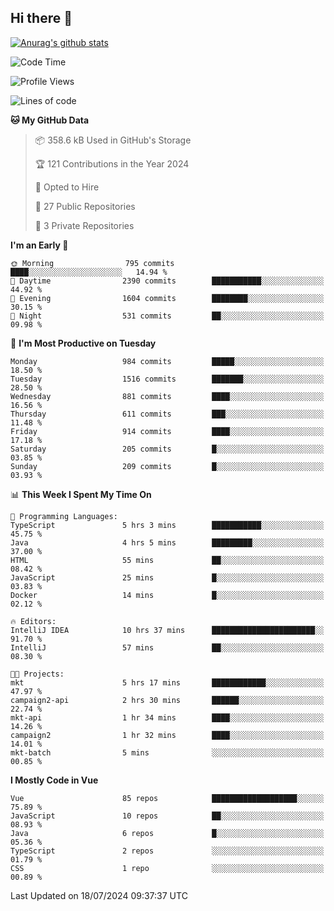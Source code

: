 ## Hi there 👋

[![Anurag's github stats](https://github-readme-stats.vercel.app/api?username=Songwonseok)](https://github.com/anuraghazra/github-readme-stats)



<!--START_SECTION:waka-->
![Code Time](http://img.shields.io/badge/Code%20Time-2%2C926%20hrs%2037%20mins-blue)

![Profile Views](http://img.shields.io/badge/Profile%20Views-0-blue)

![Lines of code](https://img.shields.io/badge/From%20Hello%20World%20I%27ve%20Written-34.8%20million%20lines%20of%20code-blue)

**🐱 My GitHub Data** 

> 📦 358.6 kB Used in GitHub's Storage 
 > 
> 🏆 121 Contributions in the Year 2024
 > 
> 💼 Opted to Hire
 > 
> 📜 27 Public Repositories 
 > 
> 🔑 3 Private Repositories 
 > 
**I'm an Early 🐤** 

```text
🌞 Morning                795 commits         ████░░░░░░░░░░░░░░░░░░░░░   14.94 % 
🌆 Daytime                2390 commits        ███████████░░░░░░░░░░░░░░   44.92 % 
🌃 Evening                1604 commits        ████████░░░░░░░░░░░░░░░░░   30.15 % 
🌙 Night                  531 commits         ██░░░░░░░░░░░░░░░░░░░░░░░   09.98 % 
```
📅 **I'm Most Productive on Tuesday** 

```text
Monday                   984 commits         █████░░░░░░░░░░░░░░░░░░░░   18.50 % 
Tuesday                  1516 commits        ███████░░░░░░░░░░░░░░░░░░   28.50 % 
Wednesday                881 commits         ████░░░░░░░░░░░░░░░░░░░░░   16.56 % 
Thursday                 611 commits         ███░░░░░░░░░░░░░░░░░░░░░░   11.48 % 
Friday                   914 commits         ████░░░░░░░░░░░░░░░░░░░░░   17.18 % 
Saturday                 205 commits         █░░░░░░░░░░░░░░░░░░░░░░░░   03.85 % 
Sunday                   209 commits         █░░░░░░░░░░░░░░░░░░░░░░░░   03.93 % 
```


📊 **This Week I Spent My Time On** 

```text
💬 Programming Languages: 
TypeScript               5 hrs 3 mins        ███████████░░░░░░░░░░░░░░   45.75 % 
Java                     4 hrs 5 mins        █████████░░░░░░░░░░░░░░░░   37.00 % 
HTML                     55 mins             ██░░░░░░░░░░░░░░░░░░░░░░░   08.42 % 
JavaScript               25 mins             █░░░░░░░░░░░░░░░░░░░░░░░░   03.83 % 
Docker                   14 mins             █░░░░░░░░░░░░░░░░░░░░░░░░   02.12 % 

🔥 Editors: 
IntelliJ IDEA            10 hrs 37 mins      ███████████████████████░░   91.70 % 
IntelliJ                 57 mins             ██░░░░░░░░░░░░░░░░░░░░░░░   08.30 % 

🐱‍💻 Projects: 
mkt                      5 hrs 17 mins       ████████████░░░░░░░░░░░░░   47.97 % 
campaign2-api            2 hrs 30 mins       ██████░░░░░░░░░░░░░░░░░░░   22.74 % 
mkt-api                  1 hr 34 mins        ████░░░░░░░░░░░░░░░░░░░░░   14.26 % 
campaign2                1 hr 32 mins        ████░░░░░░░░░░░░░░░░░░░░░   14.01 % 
mkt-batch                5 mins              ░░░░░░░░░░░░░░░░░░░░░░░░░   00.85 % 
```

**I Mostly Code in Vue** 

```text
Vue                      85 repos            ███████████████████░░░░░░   75.89 % 
JavaScript               10 repos            ██░░░░░░░░░░░░░░░░░░░░░░░   08.93 % 
Java                     6 repos             █░░░░░░░░░░░░░░░░░░░░░░░░   05.36 % 
TypeScript               2 repos             ░░░░░░░░░░░░░░░░░░░░░░░░░   01.79 % 
CSS                      1 repo              ░░░░░░░░░░░░░░░░░░░░░░░░░   00.89 % 
```




 Last Updated on 18/07/2024 09:37:37 UTC
<!--END_SECTION:waka-->

